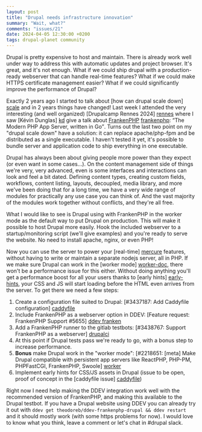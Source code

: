 ```yaml
---
layout: post
title: "Drupal needs infrastructure innovation"
summary: "Wait, what?"
comments: "issues/21"
date: 2024-04-05 12:30:00 +0200
tags: drupal-planet community
---
```


Drupal is pretty expensive to host and maintain. There is already work well under way to address this with 
automatic updates and project browser. It's great, and it's not enough. What if we could ship drupal with a 
production-ready webserver that can handle real-time features? What if we could make HTTPS certificate management 
easier? What if we could significantly improve the performance of Drupal?

Exactly 2 years ago I started to talk about [how can drupal scale down] [scale] and in 2 years things have changed!
Last week I attended the very interesting (and well organized) [Drupalcamp Rennes 2024] [rennes] where I saw 
[Kévin Dunglas] [kd] give a talk about [FrankenPHP] [frankenphp]: <q>The Modern PHP App Server, written in Go</q>. 
Turns out the last two point on my "drupal scale down" have a solution: it can replace apache/php-fpm and be 
distributed as a single executable. I haven't tested it yet, it's possible to bundle server and application code to 
ship everything in one executable.

Drupal has always been about giving people more power than they expect (or even want in some cases…). On the content 
management side of things we're very, very advanced, even is some interfaces and interactions can look and feel a bit 
dated. Defining content types, creating custom fields, workflows, content listing, layouts, decoupled, media library, 
and more we've been doing that for a long time, we have a very wide range of modules for practically any use case you 
can think of. And the vast majority of the modules work together without conflicts, and they're all free.

What I would like to see is Drupal using with FrankenPHP in the worker mode as the default way to put Drupal on 
production. This will make it possible to host Drupal more easily. Hook the included webserver to a 
startup/monitoring script (we'll give examples) and you're ready to serve the website. No need to install apache, nginx, 
or even PHP! 

Now you can use the server to power your [real-time] [mercure] features, without having to write or 
maintain a separate nodejs server, all in PHP. If we make sure Drupal can work in the [worker mode] [worker-doc], 
there won't be a performance issue for this either. Without doing anything you'll get a performance boost for all your 
users thanks to [early hints] [early-hints], your CSS and JS will start loading before the HTML even arrives from the 
server. To get there we need a few steps: 

1. Create a configuration file suited to Drupal: [#3437187: Add Caddyfile configuration] [caddyfile]
2. Include FrankenPHP as a webserver option in DDEV: [Feature request: FrankenPHP Support #5655] [ddev franken]
3. Add a FrankenPHP runner to the gitlab testbots: [#3438767: Support FrankenPHP as a webserver] [drupalci]
4. At this point if Drupal tests pass we're ready to go, with a bonus step to increase performance.
6. **Bonus** make Drupal work in the "worker mode": [#2218651: [meta] Make Drupal compatible with persistent app servers like ReactPHP, PHP-PM, PHPFastCGI, FrankenPHP, Swoole] [worker]
5. Implement early hints for CSS/JS assets in Drupal (issue to be open, proof of concept in the [caddyfile issue] [caddyfile])


Right now I need help making the DDEV integration work well with the recommended version of FrankenPHP, and making this 
available to the Drupal testbot. If you have a Drupal website using DDEV you can already try it out with
`ddev get theodoreb/ddev-frankenphp-drupal && ddev restart` and it should mostly work (with some https problems for now).
I would love to know what you think, leave a comment or let's chat in #drupal slack.



[scale]: https://read.theodoreb.net/2022/can-drupal-scale-down.html
[rennes]: https://rennes2024.drupalcamp.fr/
[kd]: https://dunglas.dev/
[frankenphp]: https://frankenphp.dev/
[ddev]: https://ddev.com/
[caddyfile]: https://www.drupal.org/project/drupal/issues/3437187
[ddev franken]: https://github.com/ddev/ddev/issues/5655
[drupalci]: https://www.drupal.org/project/drupalci_environments/issues/3438767
[worker]: https://www.drupal.org/project/drupal/issues/2218651
[mercure]: https://frankenphp.dev/docs/mercure/
[worker-doc]: https://frankenphp.dev/docs/worker/
[early-hints]: https://developer.chrome.com/docs/web-platform/early-hints
